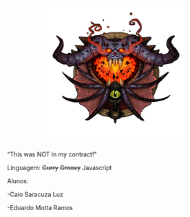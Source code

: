 <p align="center">
<img src="./warlock-logo.png">
</p>

"This was NOT in my contract!"

Linguagem: <del>Curry</del> <del>Groovy</del> Javascript

Alunos: 

-Caio Saracuza Luz

-Eduardo Motta Ramos


